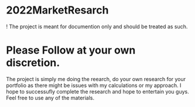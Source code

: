 # 2022MarketResarch
! The project is meant for documention only and should be treated as such.
# Please Follow at your own discretion.




The project is simply me doing the reearch, do your own research for your portfolio as there might be issues with my calculations or my approach. I hope to successufly complete the research and hope to entertain you guys. Feel free to use any of the materials.

